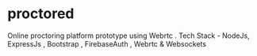 # proctored
Online proctoring platform prototype using Webrtc . 
Tech Stack - NodeJs, ExpressJs , Bootstrap , FirebaseAuth , Webrtc & Websockets
